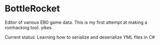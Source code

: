 # BottleRocket
Editor of various EB0 game data. This is my first attempt at making a romhacking tool. yikes

Current status: Learning how to serialize and deserialize YML files in C#
